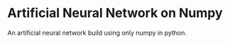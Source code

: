 # Artificial Neural Network on Numpy
An artificial neural network build using only numpy in python.
